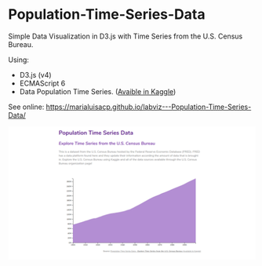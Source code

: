 # Population-Time-Series-Data
Simple Data Visualization in D3.js with Time Series from the U.S. Census Bureau.

Using:
* D3.js (v4)
* ECMAScript 6
* Data Population Time Series. ([Avaible in Kaggle](https://www.kaggle.com/census/population-time-series-data))


See online:
https://marialuisacp.github.io/labviz---Population-Time-Series-Data/

![Imagem do projeto ](visualization.v1.png)
